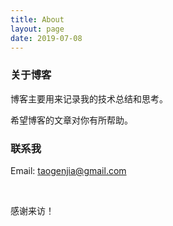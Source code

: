 ```yaml
---
title: About
layout: page
date: 2019-07-08
---
```


### 关于博客

博客主要用来记录我的技术总结和思考。

希望博客的文章对你有所帮助。

### 联系我

Email: taogenjia@gmail.com

<br />

感谢来访！